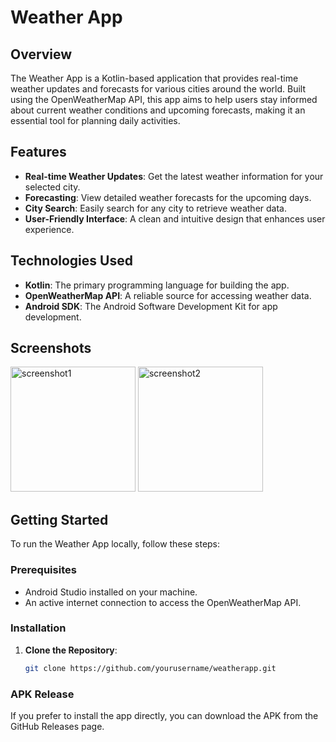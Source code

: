 # Weather App

## Overview

The Weather App is a Kotlin-based application that provides real-time weather updates and forecasts for various cities around the world. Built using the OpenWeatherMap API, this app aims to help users stay informed about current weather conditions and upcoming forecasts, making it an essential tool for planning daily activities.

## Features

- **Real-time Weather Updates**: Get the latest weather information for your selected city.
- **Forecasting**: View detailed weather forecasts for the upcoming days.
- **City Search**: Easily search for any city to retrieve weather data.
- **User-Friendly Interface**: A clean and intuitive design that enhances user experience.

## Technologies Used

- **Kotlin**: The primary programming language for building the app.
- **OpenWeatherMap API**: A reliable source for accessing weather data.
- **Android SDK**: The Android Software Development Kit for app development.

## Screenshots

<img src="https://github.com/user-attachments/assets/6ad0425b-accf-406e-83b6-66f5873edaef" alt="screenshot1" width="200px">

<img src="https://github.com/user-attachments/assets/90a21f5a-fbf7-461b-8542-b0bdef0f01eb" alt="screenshot2" width="200px">



## Getting Started

To run the Weather App locally, follow these steps:

### Prerequisites

- Android Studio installed on your machine.
- An active internet connection to access the OpenWeatherMap API.

### Installation

1. **Clone the Repository**:
   ```bash
   git clone https://github.com/yourusername/weatherapp.git

### APK Release
If you prefer to install the app directly, you can download the APK from the GitHub Releases page.
